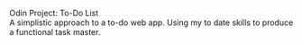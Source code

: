 Odin Project: To-Do List<br>
A simplistic approach to a to-do web app. Using my to date skills to produce a functional task master.